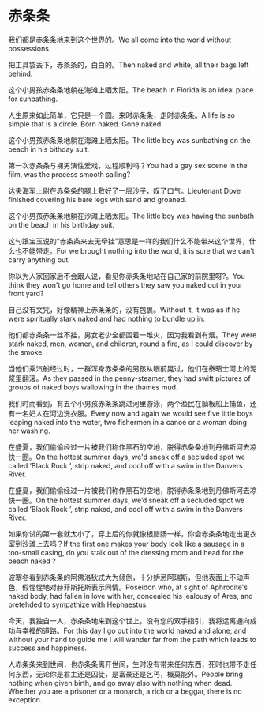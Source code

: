 # 赤条条

<p><span class="chinese">我们都是赤条条地来到这个世界的。</span><span class="english">We all come into the world without possessions.</span></p>

<p><span class="chinese">把工具袋丢下，赤条条的，白白的。</span><span class="english">Then naked and white, all their bags left behind.</span></p>

<p><span class="chinese">这个小男孩赤条条地躺在海滩上晒太阳。</span><span class="english">The beach in Florida is an ideal place for sunbathing.</span></p>

<p><span class="chinese">人生原来如此简单，它只是一个圆。来时赤条条，走时赤条条。</span><span class="english">A life is so simple that is a circle. Born naked. Gone naked.</span></p>

<p><span class="chinese">这个小男孩赤条条地躺在海滩上晒太阳。</span><span class="english">The little boy was sunbathing on the beach in his bithday suit.</span></p>

<p><span class="chinese">第一次赤条条与裸男演性爱戏，过程顺利吗？</span><span class="english">You had a gay sex scene in the film, was the process smooth sailing?</span></p>

<p><span class="chinese">达夫海军上尉在赤条条的腿上敷好了一层沙子，叹了口气。</span><span class="english">Lieutenant Dove finished covering his bare legs with sand and groaned.</span></p>

<p><span class="chinese">这个小男孩赤条条地躺在沙滩上晒太阳。</span><span class="english">The little boy was having the sunbath on the beach in his birthday suit.</span></p>

<p><span class="chinese">这句跟宝玉说的“赤条条来去无牵挂”意思是一样的我们什么不能带来这个世界，什么也不能带走。</span><span class="english">For we brought nothing into the world, it is sure that we can't carry anything out.</span></p>

<p><span class="chinese">你以为人家回家后不会跟人说，看见你赤条条地站在自己家的前院里呀?。</span><span class="english">You think they won't go home and tell others they saw you naked out in your front yard?</span></p>

<p><span class="chinese">自己没有文凭，好像精神上赤条条的，没有包裹。</span><span class="english">Without it, it was as if he were spiritually stark naked and had nothing to bundle up in.</span></p>

<p><span class="chinese">他们都赤条条一丝不挂，男女老少全都围着一堆火，因为我看到有烟。</span><span class="english">They were stark naked, men, women, and children, round a fire, as I could discover by the smoke.</span></p>

<p><span class="chinese">当他们乘汽船经过时，一群浑身赤条条的男孩从眼前晃过，他们在泰晤士河上的泥浆里翻滚。</span><span class="english">As they passed in the penny-steamer, they had swift pictures of groups of naked boys wallowing in the thames mud.</span></p>

<p><span class="chinese">我们时而看到，有五个小男孩赤条条跳进河里游泳，两个渔民在舢板船上捕鱼，还有一名妇人在河边洗衣服。</span><span class="english">Every now and again we would see five little boys leaping naked into the water, two fishermen in a canoe or a woman doing her washing.</span></p>

<p><span class="chinese">在盛夏，我们偷偷经过一片被我们称作黑石的空地，脱得赤条条地到丹佛斯河去凉快一圈。</span><span class="english">On the hottest summer days, we'd sneak off a secluded spot we called ’Black Rock ’, strip naked, and cool off with a swim in the Danvers River.</span></p>

<p><span class="chinese">在盛夏，我们偷偷经过一片被我们称作黑石的空地，脱得赤条条地到丹佛斯河去凉快一圈。</span><span class="english">On the hottest summer days, we’d sneak off a secluded spot we called ’Black Rock ’, strip naked, and cool off with a swim in the Danvers River.</span></p>

<p><span class="chinese">如果你试的第一套就太小了，穿上后的你就像根腊肠一样，你会赤条条地走出更衣室到沙滩上去吗？</span><span class="english">If the first one makes your body look like a sausage in a too-small casing, do you stalk out of the dressing room and head for the beach naked ?</span></p>

<p><span class="chinese">波塞冬看到赤条条的阿佛洛狄忒大为倾倒，十分妒忌阿瑞斯，但他表面上不动声色，假惺惺地对赫菲斯托斯表示同情。</span><span class="english">Poseidon who, at sight of Aphrodite's naked body, had fallen in love with her, concealed his jealousy of Ares, and pretehded to sympathize with Hephaestus.</span></p>

<p><span class="chinese">今天，我独自一人，赤条条地来到这个世上，没有您的双手指引，我将远离通向成功与幸福的道路。</span><span class="english">For this day I go out into the world naked and alone, and without your hand to guide me I will wander far from the path which leads to success and happiness.</span></p>

<p><span class="chinese">人赤条条来到世间，也赤条条离开世间，生时没有带来任何东西，死时也带不走任何东西，无论你是君主还是囚徒，是富豪还是乞丐，概莫能外。</span><span class="english">People bring nothing when given birth, and go away also with nothing when dead. Whether you are a prisoner or a monarch, a rich or a beggar, there is no exception.</span></p>

